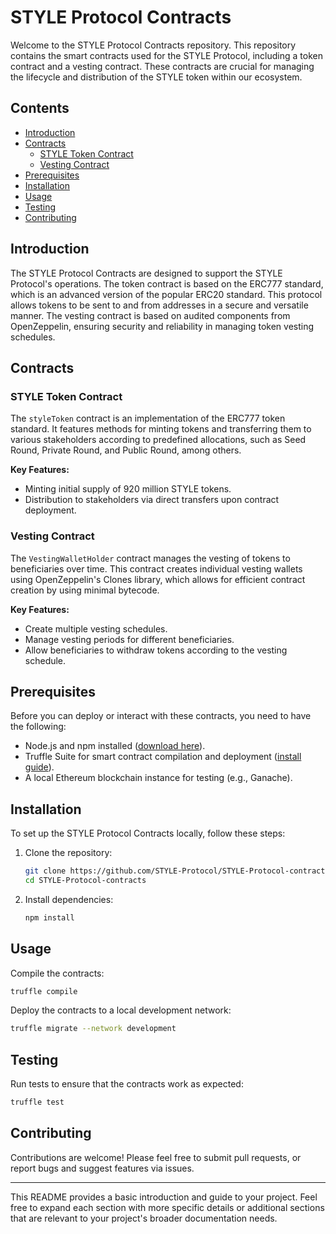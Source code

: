 # STYLE Protocol Contracts

Welcome to the STYLE Protocol Contracts repository. This repository contains the smart contracts used for the STYLE Protocol, including a token contract and a vesting contract. These contracts are crucial for managing the lifecycle and distribution of the STYLE token within our ecosystem.

## Contents

- [Introduction](#introduction)
- [Contracts](#contracts)
  - [STYLE Token Contract](#style-token-contract)
  - [Vesting Contract](#vesting-contract)
- [Prerequisites](#prerequisites)
- [Installation](#installation)
- [Usage](#usage)
- [Testing](#testing)
- [Contributing](#contributing)

## Introduction

The STYLE Protocol Contracts are designed to support the STYLE Protocol's operations. The token contract is based on the ERC777 standard, which is an advanced version of the popular ERC20 standard. This protocol allows tokens to be sent to and from addresses in a secure and versatile manner. The vesting contract is based on audited components from OpenZeppelin, ensuring security and reliability in managing token vesting schedules.

## Contracts

### STYLE Token Contract

The `styleToken` contract is an implementation of the ERC777 token standard. It features methods for minting tokens and transferring them to various stakeholders according to predefined allocations, such as Seed Round, Private Round, and Public Round, among others.

**Key Features:**
- Minting initial supply of 920 million STYLE tokens.
- Distribution to stakeholders via direct transfers upon contract deployment.

### Vesting Contract

The `VestingWalletHolder` contract manages the vesting of tokens to beneficiaries over time. This contract creates individual vesting wallets using OpenZeppelin's Clones library, which allows for efficient contract creation by using minimal bytecode.

**Key Features:**
- Create multiple vesting schedules.
- Manage vesting periods for different beneficiaries.
- Allow beneficiaries to withdraw tokens according to the vesting schedule.

## Prerequisites

Before you can deploy or interact with these contracts, you need to have the following:
- Node.js and npm installed ([download here](https://nodejs.org/en/download/)).
- Truffle Suite for smart contract compilation and deployment ([install guide](https://www.trufflesuite.com/docs/truffle/getting-started/installation)).
- A local Ethereum blockchain instance for testing (e.g., Ganache).

## Installation

To set up the STYLE Protocol Contracts locally, follow these steps:

1. Clone the repository:
   ```sh
   git clone https://github.com/STYLE-Protocol/STYLE-Protocol-contracts.git
   cd STYLE-Protocol-contracts
   ```

2. Install dependencies:
   ```sh
   npm install
   ```

## Usage

Compile the contracts:
```sh
truffle compile
```

Deploy the contracts to a local development network:
```sh
truffle migrate --network development
```

## Testing

Run tests to ensure that the contracts work as expected:
```sh
truffle test
```

## Contributing

Contributions are welcome! Please feel free to submit pull requests, or report bugs and suggest features via issues.

---

This README provides a basic introduction and guide to your project. Feel free to expand each section with more specific details or additional sections that are relevant to your project's broader documentation needs.